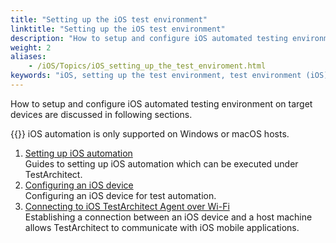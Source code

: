 ```yaml
--- 
title: "Setting up the iOS test environment"
linktitle: "Setting up the iOS test environment"
description: "How to setup and configure iOS automated testing environment on target devices are discussed in following sections."
weight: 2
aliases: 
    - /iOS/Topics/iOS_setting_up_the_test_enviroment.html
keywords: "iOS, setting up the test environment, test environment (iOS)"
---
```


How to setup and configure iOS automated testing environment on target devices are discussed in following sections.

{{<important>}} iOS automation is only supported on Windows or macOS hosts.

1.  [Setting up iOS automation](/iOS/Topics/iOS_setting_up_automation.html)  
Guides to setting up iOS automation which can be executed under TestArchitect.
2.  [Configuring an iOS device](/iOS/Topics/iOS_setting_up_installation_target_devices.html)  
Configuring an iOS device for test automation.
3.  [Connecting to iOS TestArchitect Agent over Wi-Fi](/iOS/Topics/iOS_connecting_to_host_machine.html)  
Establishing a connection between an iOS device and a host machine allows TestArchitect to communicate with iOS mobile applications.





